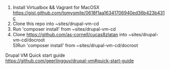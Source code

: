1) Install Virtualbox && Vagrant for MacOSX<br />
    https://gist.github.com/tomysmile/0618f1aa16341706940ed36b423b431c<br />
2) Clone this repo into ~sites/drupal-vm-cd<br />
3) Run 'composer install' from ~sites/drupal-vm-cd<br />
4) Clone https://github.com/as-cornell/cucas8zlatan into ~sites/drupal-vm-cd/docroot<br />
5)Run 'composer install' from ~sites/drupal-vm-cd/docroot


Drupal VM Quick start guide<br />
https://github.com/geerlingguy/drupal-vm#quick-start-guide<br />
